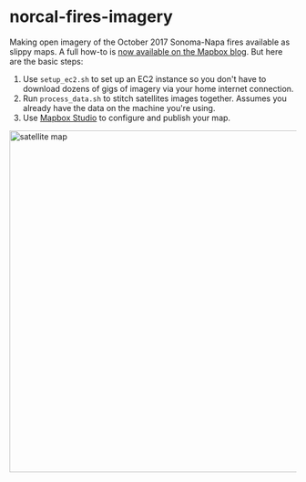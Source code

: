 # norcal-fires-imagery
Making open imagery of the October 2017 Sonoma-Napa fires available as slippy maps. A full how-to is [now available on the Mapbox blog](https://blog.mapbox.com/santa-rosa-fire-map-how-i-built-it-ef2483f5b92e). But here are the basic steps:

1. Use `setup_ec2.sh` to set up an EC2 instance so you don't have to download dozens of gigs of imagery via your home internet connection.
2. Run `process_data.sh` to stitch satellites images together. Assumes you already have the data on the machine you're using.
3. Use [Mapbox Studio](https://www.mapbox.com/studio/) to configure and publish your map.

<a href="https://robinkraft.github.io/norcal-fires-imagery/compare.html"><img src="https://cdn-images-1.medium.com/max/2000/1*YJTO5Jp1JA5mdPprkgKweg.png" alt="satellite map" style="width: 600px;"/></a>